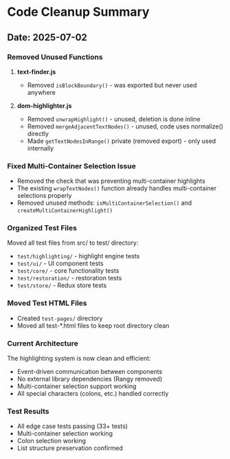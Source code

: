 # Code Cleanup Summary

## Date: 2025-07-02

### Removed Unused Functions

1. **text-finder.js**
   - Removed `isBlockBoundary()` - was exported but never used anywhere

2. **dom-highlighter.js**
   - Removed `unwrapHighlight()` - unused, deletion is done inline
   - Removed `mergeAdjacentTextNodes()` - unused, code uses normalize() directly
   - Made `getTextNodesInRange()` private (removed export) - only used internally

### Fixed Multi-Container Selection Issue
- Removed the check that was preventing multi-container highlights
- The existing `wrapTextNodes()` function already handles multi-container selections properly
- Removed unused methods: `isMultiContainerSelection()` and `createMultiContainerHighlight()`

### Organized Test Files
Moved all test files from src/ to test/ directory:
- `test/highlighting/` - highlight engine tests
- `test/ui/` - UI component tests  
- `test/core/` - core functionality tests
- `test/restoration/` - restoration tests
- `test/store/` - Redux store tests

### Moved Test HTML Files
- Created `test-pages/` directory
- Moved all test-*.html files to keep root directory clean

### Current Architecture
The highlighting system is now clean and efficient:
- Event-driven communication between components
- No external library dependencies (Rangy removed)
- Multi-container selection support working
- All special characters (colons, etc.) handled correctly

### Test Results
- All edge case tests passing (33+ tests)
- Multi-container selection working
- Colon selection working
- List structure preservation confirmed